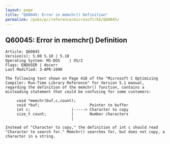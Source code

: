```yaml
---
layout: page
title: "Q60045: Error in memchr() Definition"
permalink: /pubs/pc/reference/microsoft/kb/Q60045/
---
```


## Q60045: Error in memchr() Definition

	Article: Q60045
	Version(s): 5.00 5.10 | 5.10
	Operating System: MS-DOS    | OS/2
	Flags: ENDUSER | docerr
	Last Modified: 3-APR-1990
	
	The following text shown on Page 418 of the "Microsoft C Optimizing
	Compiler: Run-Time Library Reference" for Version 5.1 manual,
	regarding the definition of the memchr() function, contains a
	misleading statement that could be confusing for some customers:
	
	     void *memchr(buf,c,count);
	     void *buf;                      Pointer to buffer
	     int c;                  |-----> Character to copy
	     size_t count;           |       Number characters
	                             |
	
	Instead of "Character to copy," the definition of int c should read
	"Character to search for." Memchr() searches for, but does not copy, a
	character in a string.
